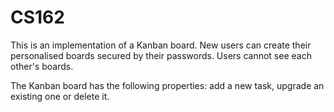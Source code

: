 # CS162

This is an implementation of a Kanban board. 
New users can create their personalised boards secured by their passwords. Users cannot see each other's boards. 

The Kanban board has the following properties: add a new task, upgrade an existing one or delete it. 
